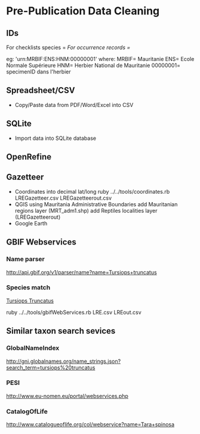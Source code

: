 # Pre-Publication Data Cleaning

## IDs
For checklists species <uniqueID>= <CountryCode>_<InstCode>_<ResourceCode>_<localID>
For occurrence records <uniqueID>= <CountryCode>_<InstCode>_<ResourceCode>_<localID>

eg: 'urn:MRBIF:ENS:HNM:00000001' where:
	MRBIF= Mauritanie
	ENS= Ecole Normale Supérieure
	HNM= Herbier National de Mauritanie
	00000001= specimenID dans l'herbier

## Spreadsheet/CSV
* Copy/Paste data from PDF/Word/Excel into CSV

## SQLite
* Import data into SQLite database

## OpenRefine

## Gazetteer
* Coordinates into decimal lat/long
ruby ../../tools/coordinates.rb LREGazetteer.csv LREGazetteerout.csv
* QGIS using Mauritania Administrative Boundaries
add Mauritanian regions layer (MRT_adm1.shp)
add Reptiles localities layer (LREGazetteerout)
* Google Earth

## GBIF Webservices

### Name parser
http://api.gbif.org/v1/parser/name?name=Tursiops+truncatus

### Species match
[Tursiops Truncatus](http://api.gbif.org/v1/species/match?name=Tursiops%20truncatus)

ruby ../../tools/gbifWebServices.rb LRE.csv LREout.csv

## Similar taxon search sevices

### GlobalNameIndex
http://gni.globalnames.org/name_strings.json?search_term=tursiops%20truncatus

### PESI
http://www.eu-nomen.eu/portal/webservices.php

### CatalogOfLife
http://www.catalogueoflife.org/col/webservice?name=Tara+spinosa
